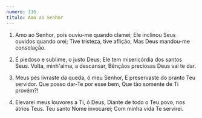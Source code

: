 ```yaml
---
numero: 116
titulo: Amo ao Senhor
---
```

1. Amo ao Senhor, pois ouviu-me quando clamei;
Ele inclinou Seus ouvidos quando orei;
Tive tristeza, tive aflição,
Mas Deus mandou-me consolação.

2. É piedoso e sublime, o justo Deus;
Ele tem misericórdia dos santos Seus.
Volta, minh'alma, a descansar,
Bênçãos preciosas Deus vai te dar.

3. Meus pés livraste da queda, ó meu Senhor,
E preservaste do pranto Teu servidor.
Que posso dar-Te por esse bem,
Que tão somente de Ti provém?!

4. Elevarei meus louvores a Ti, ó Deus,
Diante de todo o Teu povo, nos átrios Teus.
Teu santo Nome invocarei;
Com minha vida Te servirei.
